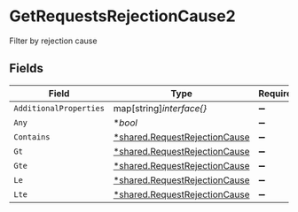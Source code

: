 # GetRequestsRejectionCause2

Filter by rejection cause


## Fields

| Field                                                                         | Type                                                                          | Required                                                                      | Description                                                                   |
| ----------------------------------------------------------------------------- | ----------------------------------------------------------------------------- | ----------------------------------------------------------------------------- | ----------------------------------------------------------------------------- |
| `AdditionalProperties`                                                        | map[string]*interface{}*                                                      | :heavy_minus_sign:                                                            | N/A                                                                           |
| `Any`                                                                         | **bool*                                                                       | :heavy_minus_sign:                                                            | N/A                                                                           |
| `Contains`                                                                    | [*shared.RequestRejectionCause](../../models/shared/requestrejectioncause.md) | :heavy_minus_sign:                                                            | N/A                                                                           |
| `Gt`                                                                          | [*shared.RequestRejectionCause](../../models/shared/requestrejectioncause.md) | :heavy_minus_sign:                                                            | N/A                                                                           |
| `Gte`                                                                         | [*shared.RequestRejectionCause](../../models/shared/requestrejectioncause.md) | :heavy_minus_sign:                                                            | N/A                                                                           |
| `Le`                                                                          | [*shared.RequestRejectionCause](../../models/shared/requestrejectioncause.md) | :heavy_minus_sign:                                                            | N/A                                                                           |
| `Lte`                                                                         | [*shared.RequestRejectionCause](../../models/shared/requestrejectioncause.md) | :heavy_minus_sign:                                                            | N/A                                                                           |